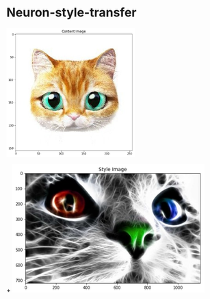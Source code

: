 # Neuron-style-transfer

<img src="style and content images/content1.jpg" alt="total loss" width="300"/>  <p style="font-size:11pt; display:inline"> + </p>  <img src="style and content images/style1.jpg" alt="total loss" height="300"/> 
